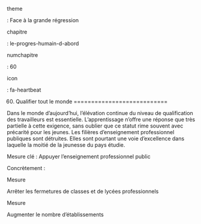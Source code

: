 theme

:   Face à la grande régression

chapitre

:   le-progres-humain-d-abord

numchapitre

:   60

icon

:   fa-heartbeat

60. Qualifier tout le monde
===========================

<div class="admonition note">

Dans le monde d’aujourd’hui, l’élévation continue du niveau de
qualification des travailleurs est essentielle. L’apprentissage n’offre
une réponse que très partielle à cette exigence, sans oublier que ce
statut rime souvent avec précarité pour les jeunes. Les filières
d’enseignement professionnel publiques sont détruites. Elles sont
pourtant une voie d’excellence dans laquelle la moitié de la jeunesse du
pays étudie.

</div>

Mesure clé : Appuyer l’enseignement professionnel public

Concrètement :

<div class="admonition">

Mesure

Arrêter les fermetures de classes et de lycées professionnels

</div>

<div class="admonition">

Mesure

Augmenter le nombre d’établissements

</div>
